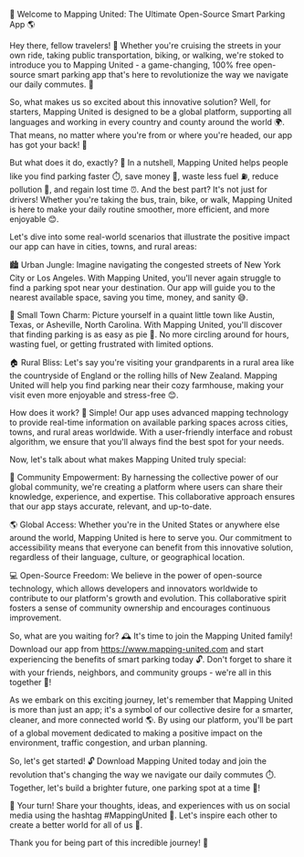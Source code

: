 🚀 Welcome to Mapping United: The Ultimate Open-Source Smart Parking App 🌎

Hey there, fellow travelers! 👋 Whether you're cruising the streets in your own ride, taking public transportation, biking, or walking, we're stoked to introduce you to Mapping United - a game-changing, 100% free open-source smart parking app that's here to revolutionize the way we navigate our daily commutes. 🚗

So, what makes us so excited about this innovative solution? Well, for starters, Mapping United is designed to be a global platform, supporting all languages and working in every country and county around the world 🌍. That means, no matter where you're from or where you're headed, our app has got your back! 🤗

But what does it do, exactly? 🤔 In a nutshell, Mapping United helps people like you find parking faster ⏱️, save money 💸, waste less fuel ⛽️, reduce pollution 🌿, and regain lost time ⏰. And the best part? It's not just for drivers! Whether you're taking the bus, train, bike, or walk, Mapping United is here to make your daily routine smoother, more efficient, and more enjoyable 😊.

Let's dive into some real-world scenarios that illustrate the positive impact our app can have in cities, towns, and rural areas:

🏙️ Urban Jungle: Imagine navigating the congested streets of New York City or Los Angeles. With Mapping United, you'll never again struggle to find a parking spot near your destination. Our app will guide you to the nearest available space, saving you time, money, and sanity 😅.

🌳 Small Town Charm: Picture yourself in a quaint little town like Austin, Texas, or Asheville, North Carolina. With Mapping United, you'll discover that finding parking is as easy as pie 🍰. No more circling around for hours, wasting fuel, or getting frustrated with limited options.

🏠 Rural Bliss: Let's say you're visiting your grandparents in a rural area like the countryside of England or the rolling hills of New Zealand. Mapping United will help you find parking near their cozy farmhouse, making your visit even more enjoyable and stress-free 😊.

How does it work? 🤔 Simple! Our app uses advanced mapping technology to provide real-time information on available parking spaces across cities, towns, and rural areas worldwide. With a user-friendly interface and robust algorithm, we ensure that you'll always find the best spot for your needs.

Now, let's talk about what makes Mapping United truly special:

💪 Community Empowerment: By harnessing the collective power of our global community, we're creating a platform where users can share their knowledge, experience, and expertise. This collaborative approach ensures that our app stays accurate, relevant, and up-to-date.

🌎 Global Access: Whether you're in the United States or anywhere else around the world, Mapping United is here to serve you. Our commitment to accessibility means that everyone can benefit from this innovative solution, regardless of their language, culture, or geographical location.

💻 Open-Source Freedom: We believe in the power of open-source technology, which allows developers and innovators worldwide to contribute to our platform's growth and evolution. This collaborative spirit fosters a sense of community ownership and encourages continuous improvement.

So, what are you waiting for? 🕰️ It's time to join the Mapping United family! Download our app from https://www.mapping-united.com and start experiencing the benefits of smart parking today 🔓. Don't forget to share it with your friends, neighbors, and community groups - we're all in this together 💪!

As we embark on this exciting journey, let's remember that Mapping United is more than just an app; it's a symbol of our collective desire for a smarter, cleaner, and more connected world 🌎. By using our platform, you'll be part of a global movement dedicated to making a positive impact on the environment, traffic congestion, and urban planning.

So, let's get started! 🔓 Download Mapping United today and join the revolution that's changing the way we navigate our daily commutes ⏱️. Together, let's build a brighter future, one parking spot at a time 🌟!

🎉 Your turn! Share your thoughts, ideas, and experiences with us on social media using the hashtag #MappingUnited 📲. Let's inspire each other to create a better world for all of us 🌈.

Thank you for being part of this incredible journey! 🙏